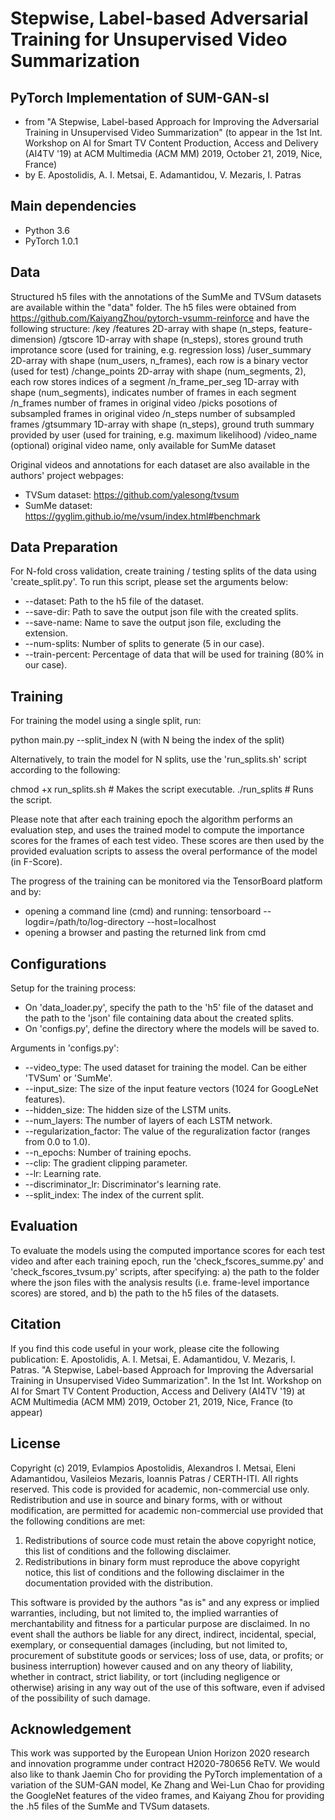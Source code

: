 # Stepwise, Label-based Adversarial Training for Unsupervised Video Summarization

## PyTorch Implementation of SUM-GAN-sl
- from "A Stepwise, Label-based Approach for Improving the Adversarial Training in Unsupervised Video Summarization" (to appear in the 1st Int. Workshop on AI for Smart TV Content Production, Access and Delivery (AI4TV '19) at ACM Multimedia (ACM MM) 2019, October 21, 2019, Nice, France)
- by E. Apostolidis, A. I. Metsai, E. Adamantidou, V. Mezaris, I. Patras

## Main dependencies
- Python  3.6
- PyTorch 1.0.1

## Data
Structured h5 files with the annotations of the SumMe and TVSum datasets are available within the "data" folder. The h5 files were obtained from https://github.com/KaiyangZhou/pytorch-vsumm-reinforce and have the following structure:
/key
    /features                 2D-array with shape (n_steps, feature-dimension)
    /gtscore                  1D-array with shape (n_steps), stores ground truth improtance score (used for training, e.g. regression loss)
    /user_summary             2D-array with shape (num_users, n_frames), each row is a binary vector (used for test)
    /change_points            2D-array with shape (num_segments, 2), each row stores indices of a segment
    /n_frame_per_seg          1D-array with shape (num_segments), indicates number of frames in each segment
    /n_frames                 number of frames in original video
    /picks                    posotions of subsampled frames in original video
    /n_steps                  number of subsampled frames
    /gtsummary                1D-array with shape (n_steps), ground truth summary provided by user (used for training, e.g. maximum likelihood)
    /video_name (optional)    original video name, only available for SumMe dataset

Original videos and annotations for each dataset are also available in the authors' project webpages:
- TVSum dataset: https://github.com/yalesong/tvsum
- SumMe dataset: https://gyglim.github.io/me/vsum/index.html#benchmark

## Data Preparation
For N-fold cross validation, create training / testing splits of the data using 'create_split.py'. To run this script, please set the arguments below:
- --dataset: Path to the h5 file of the dataset.
- --save-dir: Path to save the output json file with the created splits.
- --save-name: Name to save the output json file, excluding the extension.
- --num-splits: Number of splits to generate (5 in our case).
- --train-percent: Percentage of data that will be used for training (80% in our case).

## Training
For training the model using a single split, run:

  python main.py --split_index N (with N being the index of the split)
  
Alternatively, to train the model for N splits, use the 'run_splits.sh' script according to the following:
  
  chmod +x run_splits.sh    # Makes the script executable.
  ./run_splits              # Runs the script.  

Please note that after each training epoch the algorithm performs an evaluation step, and uses the trained model to compute the importance scores for the frames of each test video. These scores are then used by the provided evaluation scripts to assess the overal performance of the model (in F-Score).

The progress of the training can be monitored via the TensorBoard platform and by:
- opening a command line (cmd) and running: tensorboard --logdir=/path/to/log-directory --host=localhost
- opening a browser and pasting the returned link from cmd

## Configurations
Setup for the training process:

- On 'data_loader.py', specify the path to the 'h5' file of the dataset and the path to the 'json' file containing data about the created splits.
- On 'configs.py', define the directory where the models will be saved to.
    
Arguments in 'configs.py': 
- --video_type: The used dataset for training the model. Can be either 'TVSum' or 'SumMe'.
- --input_size: The size of the input feature vectors (1024 for GoogLeNet features).
- --hidden_size: The hidden size of the LSTM units.
- --num_layers: The number of layers of each LSTM network.
- --regularization_factor: The value of the reguralization factor (ranges from 0.0 to 1.0).
- --n_epochs: Number of training epochs.
- --clip: The gradient clipping parameter.
- --lr: Learning rate.
- --discriminator_lr: Discriminator's learning rate.
- --split_index: The index of the current split.

## Evaluation
To evaluate the models using the computed importance scores for each test video and after each training epoch, run the 'check_fscores_summe.py' and 'check_fscores_tvsum.py' scripts, after specifying: a) the path to the folder where the json files with the analysis results (i.e. frame-level importance scores) are stored, and b) the path to the h5 files of the datasets.

## Citation
If you find this code useful in your work, please cite the following publication: E. Apostolidis, A. I. Metsai, E. Adamantidou, V. Mezaris, I. Patras. "A Stepwise, Label-based Approach for Improving the Adversarial Training in Unsupervised Video Summarization". In the 1st Int. Workshop on AI for Smart TV Content Production, Access and Delivery (AI4TV '19) at ACM Multimedia (ACM MM) 2019, October 21, 2019, Nice, France (to appear)

## License
Copyright (c) 2019, Evlampios Apostolidis, Alexandros I. Metsai, Eleni Adamantidou, Vasileios Mezaris, Ioannis Patras / CERTH-ITI. All rights reserved. This code is provided for academic, non-commercial use only. Redistribution and use in source and binary forms, with or without modification, are permitted for academic non-commercial use provided that the following conditions are met:

1. Redistributions of source code must retain the above copyright notice, this list of conditions and the following disclaimer.
2. Redistributions in binary form must reproduce the above copyright notice, this list of conditions and the following disclaimer in the documentation provided with the distribution.

This software is provided by the authors "as is" and any express or implied warranties, including, but not limited to, the implied warranties of merchantability and fitness for a particular purpose are disclaimed. In no event shall the authors be liable for any direct, indirect, incidental, special, exemplary, or consequential damages (including, but not limited to, procurement of substitute goods or services; loss of use, data, or profits; or business interruption) however caused and on any theory of liability, whether in contract, strict liability, or tort (including negligence or otherwise) arising in any way out of the use of this software, even if advised of the possibility of such damage.

## Acknowledgement
This work was supported by the European Union Horizon 2020 research and innovation programme under contract H2020-780656 ReTV. We would also like to thank Jaemin Cho for providing the PyTorch implementation of a variation of the SUM-GAN model, Ke Zhang and Wei-Lun Chao for providing the GoogleNet features of the video frames, and Kaiyang Zhou for providing the .h5 files of the SumMe and TVSum datasets.
